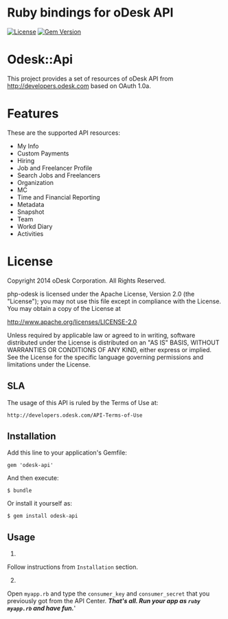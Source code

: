 Ruby bindings for oDesk API
============

[![License](http://img.shields.io/packagist/l/odesk/php-odesk.svg)](http://www.apache.org/licenses/LICENSE-2.0.html)
[![Gem Version](https://badge.fury.io/rb/odesk-api.svg)](http://badge.fury.io/rb/odesk-api)

# Odesk::Api

This project provides a set of resources of oDesk API from http://developers.odesk.com
 based on OAuth 1.0a.

# Features
These are the supported API resources:

* My Info
* Custom Payments
* Hiring
* Job and Freelancer Profile
* Search Jobs and Freelancers
* Organization
* MC
* Time and Financial Reporting
* Metadata
* Snapshot
* Team
* Workd Diary
* Activities

# License

Copyright 2014 oDesk Corporation. All Rights Reserved.

php-odesk is licensed under the Apache License, Version 2.0 (the "License");
you may not use this file except in compliance with the License.
You may obtain a copy of the License at

http://www.apache.org/licenses/LICENSE-2.0

Unless required by applicable law or agreed to in writing, software
distributed under the License is distributed on an "AS IS" BASIS,
WITHOUT WARRANTIES OR CONDITIONS OF ANY KIND, either express or implied.
See the License for the specific language governing permissions and
limitations under the License.

## SLA
The usage of this API is ruled by the Terms of Use at:

    http://developers.odesk.com/API-Terms-of-Use

## Installation

Add this line to your application's Gemfile:

    gem 'odesk-api'

And then execute:

    $ bundle

Or install it yourself as:

    $ gem install odesk-api

## Usage

1.
Follow instructions from `Installation` section.

2.
Open `myapp.rb` and type the `consumer_key` and `consumer_secret` that you previously got from the API Center.
***That's all. Run your app as `ruby myapp.rb` and have fun.***'
